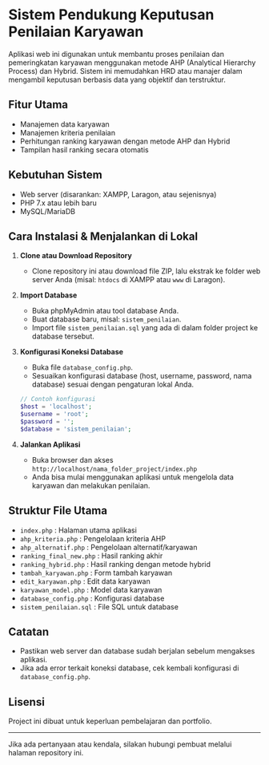 # Sistem Pendukung Keputusan Penilaian Karyawan

Aplikasi web ini digunakan untuk membantu proses penilaian dan pemeringkatan karyawan menggunakan metode AHP (Analytical Hierarchy Process) dan Hybrid. Sistem ini memudahkan HRD atau manajer dalam mengambil keputusan berbasis data yang objektif dan terstruktur.

## Fitur Utama
- Manajemen data karyawan
- Manajemen kriteria penilaian
- Perhitungan ranking karyawan dengan metode AHP dan Hybrid
- Tampilan hasil ranking secara otomatis

## Kebutuhan Sistem
- Web server (disarankan: XAMPP, Laragon, atau sejenisnya)
- PHP 7.x atau lebih baru
- MySQL/MariaDB

## Cara Instalasi & Menjalankan di Lokal

1. **Clone atau Download Repository**
   - Clone repository ini atau download file ZIP, lalu ekstrak ke folder web server Anda (misal: `htdocs` di XAMPP atau `www` di Laragon).

2. **Import Database**
   - Buka phpMyAdmin atau tool database Anda.
   - Buat database baru, misal: `sistem_penilaian`.
   - Import file `sistem_penilaian.sql` yang ada di dalam folder project ke database tersebut.

3. **Konfigurasi Koneksi Database**
   - Buka file `database_config.php`.
   - Sesuaikan konfigurasi database (host, username, password, nama database) sesuai dengan pengaturan lokal Anda.

   ```php
   // Contoh konfigurasi
   $host = 'localhost';
   $username = 'root';
   $password = '';
   $database = 'sistem_penilaian';
   ```

4. **Jalankan Aplikasi**
   - Buka browser dan akses `http://localhost/nama_folder_project/index.php`
   - Anda bisa mulai menggunakan aplikasi untuk mengelola data karyawan dan melakukan penilaian.

## Struktur File Utama
- `index.php` : Halaman utama aplikasi
- `ahp_kriteria.php` : Pengelolaan kriteria AHP
- `ahp_alternatif.php` : Pengelolaan alternatif/karyawan
- `ranking_final_new.php` : Hasil ranking akhir
- `ranking_hybrid.php` : Hasil ranking dengan metode hybrid
- `tambah_karyawan.php` : Form tambah karyawan
- `edit_karyawan.php` : Edit data karyawan
- `karyawan_model.php` : Model data karyawan
- `database_config.php` : Konfigurasi database
- `sistem_penilaian.sql` : File SQL untuk database

## Catatan
- Pastikan web server dan database sudah berjalan sebelum mengakses aplikasi.
- Jika ada error terkait koneksi database, cek kembali konfigurasi di `database_config.php`.

## Lisensi
Project ini dibuat untuk keperluan pembelajaran dan portfolio.

---

Jika ada pertanyaan atau kendala, silakan hubungi pembuat melalui halaman repository ini. 